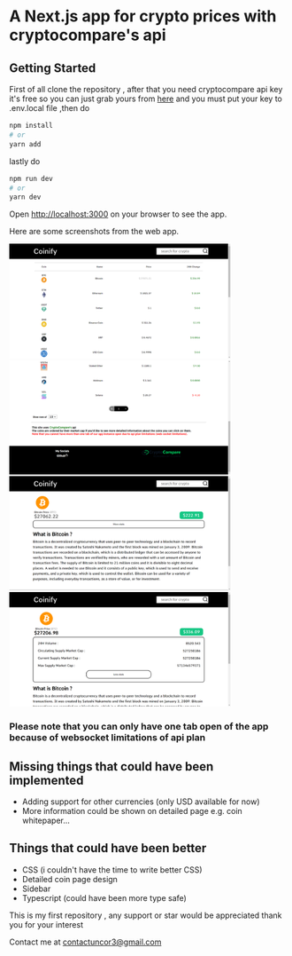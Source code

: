 # A Next.js app for crypto prices with cryptocompare's api

## Getting Started

First of all clone the repository , after that you need cryptocompare api key it's free so you can just grab yours from [here](https://min-api.cryptocompare.com/) and you must put your key to .env.local file ,then do 

```bash
npm install
# or
yarn add
```

lastly do

```bash
npm run dev
# or
yarn dev
```

Open [http://localhost:3000](http://localhost:3000) on your browser to see the app.

Here are some screenshots from the web app.



<div>
<img src="public/ss_1.png" alt="Image Description" width="400">
<img src="public/ss_2.png" alt="Image Description" width="400">
<img src="public/ss_3.png" alt="Image Description" width="400">
<img src="public/ss_4.png" alt="Image Description" width="400">
</div>

### Please note that you can only have one tab open of the app because of websocket limitations of api plan


## Missing things that could have been implemented

- Adding support for other currencies (only USD available for now)
- More information could be shown on detailed page e.g. coin whitepaper...

## Things that could have been better

- CSS (i couldn't have the time to write better CSS)
- Detailed coin page design 
- Sidebar
- Typescript (could have been more type safe)


This is my first repository , any support or star would be appreciated thank you for your interest

Contact me at contactuncor3@gmail.com


